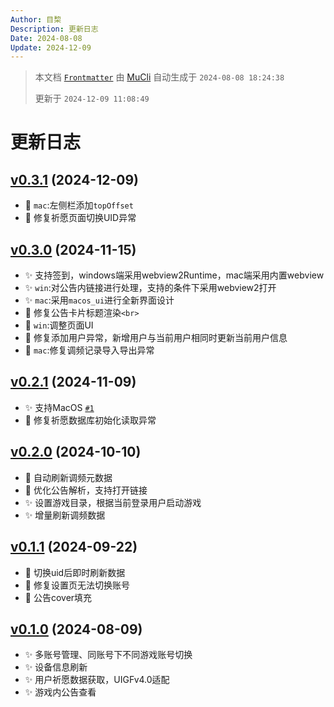 ```yaml
---
Author: 目棃
Description: 更新日志
Date: 2024-08-08
Update: 2024-12-09
---
```


> 本文档 [`Frontmatter`](https://github.com/BTMuli/MuCli#Frontmatter) 由 [MuCli](https://github.com/BTMuli/Mucli) 自动生成于 `2024-08-08 18:24:38`
>
> 更新于 `2024-12-09 11:08:49`

# 更新日志

## [v0.3.1](https://github.com/BTMuli/ShufflePlay/releases/tag/v0.3.1) (2024-12-09)

- 💄 `mac`:左侧栏添加`topOffset`
- 🐛 修复祈愿页面切换UID异常

## [v0.3.0](https://github.com/BTMuli/ShufflePlay/releases/tag/v0.3.0) (2024-11-15)

- ✨ 支持签到，windows端采用webview2Runtime，mac端采用内置webview
- ✨ `win`:对公告内链接进行处理，支持的条件下采用webview2打开
- ✨ `mac`:采用`macos_ui`进行全新界面设计
- 💄 修复公告卡片标题渲染`<br>`
- 💄 `win`:调整页面UI
- 🐛 修复添加用户异常，新增用户与当前用户相同时更新当前用户信息
- 🐛 `mac`:修复调频记录导入导出异常

## [v0.2.1](https://github.com/BTMuli/ShufflePlay/releases/tag/v0.2.1) (2024-11-09)

- ✨ 支持MacOS [`#1`](https://github.com/BTMuli/ShufflePlay/issues/1)
- 🐛 修复祈愿数据库初始化读取异常

## [v0.2.0](https://github.com/BTMuli/ShufflePlay/releases/tag/v0.2.0) (2024-10-10)

- 🎨 自动刷新调频元数据
- 🎨 优化公告解析，支持打开链接
- ✨ 设置游戏目录，根据当前登录用户启动游戏
- ✨ 增量刷新调频数据

## [v0.1.1](https://github.com/BTMuli/ShufflePlay/releases/tag/v0.1.0) (2024-09-22)

- 🐛 切换uid后即时刷新数据
- 🐛 修复设置页无法切换账号
- 💄 公告cover填充

## [v0.1.0](https://github.com/BTMuli/ShufflePlay/releases/tag/v0.1.0) (2024-08-09)

- ✨ 多账号管理、同账号下不同游戏账号切换
- ✨ 设备信息刷新
- ✨ 用户祈愿数据获取，UIGFv4.0适配
- ✨ 游戏内公告查看

